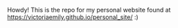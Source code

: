 Howdy! This is the repo for my personal website found at https://victoriaemily.github.io/personal_site/ :)
